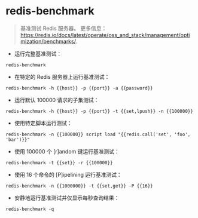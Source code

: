 # redis-benchmark

> 基准测试 Redis 服务器。
> 更多信息：<https://redis.io/docs/latest/operate/oss_and_stack/management/optimization/benchmarks/>.

- 运行完整基准测试：

`redis-benchmark`

- 在特定的 Redis 服务器上运行基准测试：

`redis-benchmark -h {{host}} -p {{port}} -a {{password}}`

- 运行默认 100000 请求的子集测试：

`redis-benchmark -h {{host}} -p {{port}} -t {{set,lpush}} -n {{100000}}`

- 使用特定脚本运行测试：

`redis-benchmark -n {{100000}} script load "{{redis.call('set', 'foo', 'bar')}}"`

- 使用 100000 个 [r]andom 键运行基准测试：

`redis-benchmark -t {{set}} -r {{100000}}`

- 使用 16 个命令的 [P]ipelining 运行基准测试：

`redis-benchmark -n {{1000000}} -t {{set,get}} -P {{16}}`

- 安静地运行基准测试并仅显示每秒查询结果：

`redis-benchmark -q`